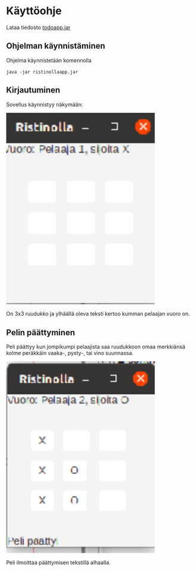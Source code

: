 # Käyttöohje

Lataa tiedosto [todoapp.jar](https://github.com/Tiiawss/ot-harjoitustyo/releases/tag/viiikko5)


## Ohjelman käynnistäminen

Ohjelma käynnistetään komennolla 

```
java -jar ristinollaapp.jar
```

## Kirjautuminen

Sovellus käynnistyy näkymään:

<img src="https://github.com/Tiiawss/ot-harjoitustyo/blob/main/dokumentaatio/Screenshot%20from%202021-04-23%2013-19-14.png" width="400">

On 3x3 ruudukko ja ylhäällä oleva teksti kertoo kumman pelaajan vuoro on.

## Pelin päättyminen

Peli päättyy kun jompikumpi pelaajista saa ruudukkoon omaa merkkiänsä kolme peräkkäin vaaka-, pysty-, tai vino suunnassa.

<img src="https://github.com/Tiiawss/ot-harjoitustyo/blob/main/dokumentaatio/Screenshot%20from%202021-04-23%2013-18-55.png" width="400">

Peli ilmoittaa päättymisen tekstillä alhaalla.

